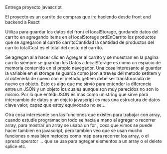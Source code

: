 Entrega proyecto javascript

El proyecto es un carrito de compras que ire haciendo desde front end backend a React

Utiliza para guardar los datos del front el localStorage, gurdando datos del
carrito en agregando items en el localStorage prdEnCarrito los productos que se agregaron
al carrtio carritoCantidad la cantidad de productos del carrito totalCost es el total del
costo del carrito.

Se agregan al a hacer clic en Agregar al carrito y se muestran en la pagina carrito siempre
se guardan los Datos a localStorage es como un espacio de memoria contenido en el propio navegador.
Una cosa interesante al guardar la variable en el storage se guarda como json a treves del metodo setItem y al obtenerla de nuevo con el metodo getIem debe ser transformada de nuevo
en objeto.
Esto es algo que me sirvio para entender la diferencia entre un JSON y un objeto los cuales
aunque son muy parecidos no son lo mismo.
Por lo que entedi JSON es mas como un string que sirve para intercambio de datos y un objeto javascript es mas una estructura de datos clave valor, capaz que estoy equivocado no se...

Otra cosa interesante son las funciones que existen para trabajar con array, cuando estudie programacion todo se hacia a mano al agregar o recorrer array, para mostrar un array se usaba un for , cosa que vimos se puede hacer tambien en javascript, pero tambien veo que se usan mucho funciones o mas bien metodos como map para recorrer los array, o el spread operator ...
que se usa para agregar elementos a un array o el delete splice etc.
